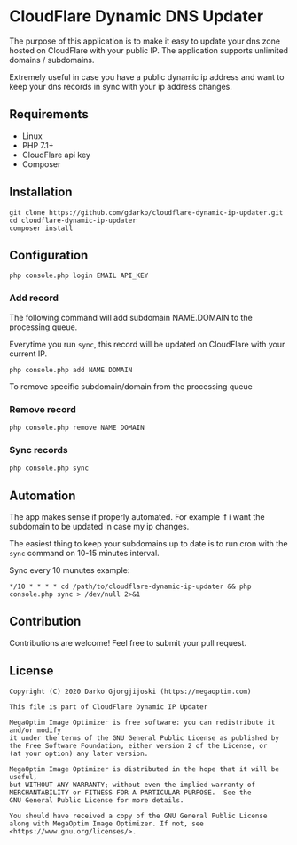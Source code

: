 # CloudFlare Dynamic DNS Updater

The purpose of this application is to make it easy to update your dns zone hosted on CloudFlare with your public IP. The application supports unlimited domains / subdomains.

Extremely useful in case you have a public dynamic ip address and want to keep your dns records in sync with your ip address changes.

## Requirements

* Linux
* PHP 7.1+
* CloudFlare api key
* Composer

## Installation

```
git clone https://github.com/gdarko/cloudflare-dynamic-ip-updater.git
cd cloudflare-dynamic-ip-updater
composer install
```

## Configuration

`php console.php login EMAIL API_KEY`

### Add record

The following command will add subdomain NAME.DOMAIN to the processing queue. 

Everytime you run `sync`, this record will be updated on CloudFlare with your current IP.

`php console.php add NAME DOMAIN`

To remove specific subdomain/domain from the processing queue

### Remove record

`php console.php remove NAME DOMAIN`

### Sync records

`php console.php sync`

## Automation

The app makes sense if properly automated. For example if i want the subdomain to be updated in case my ip changes. 

The easiest thing to keep your subdomains up to date is to run cron with the `sync` command on 10-15 minutes interval.

Sync every 10 munutes example:

```
*/10 * * * * cd /path/to/cloudflare-dynamic-ip-updater && php console.php sync > /dev/null 2>&1
```

## Contribution

Contributions are welcome! Feel free to submit your pull request.

## License

```
Copyright (C) 2020 Darko Gjorgjijoski (https://megaoptim.com)

This file is part of CloudFlare Dynamic IP Updater

MegaOptim Image Optimizer is free software: you can redistribute it and/or modify
it under the terms of the GNU General Public License as published by
the Free Software Foundation, either version 2 of the License, or
(at your option) any later version.

MegaOptim Image Optimizer is distributed in the hope that it will be useful,
but WITHOUT ANY WARRANTY; without even the implied warranty of
MERCHANTABILITY or FITNESS FOR A PARTICULAR PURPOSE.  See the
GNU General Public License for more details.

You should have received a copy of the GNU General Public License
along with MegaOptim Image Optimizer. If not, see <https://www.gnu.org/licenses/>.
```
